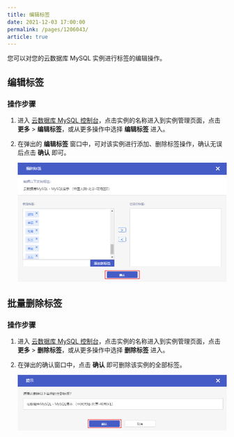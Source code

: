 ```yaml
---
title: 编辑标签
date: 2021-12-03 17:00:00
permalink: /pages/1206043/
article: true
---
```



您可以对您的云数据库 MySQL 实例进行标签的编辑操作。

## 编辑标签

### 操作步骤

1. 进入 [云数据库 MySQL 控制台](https://console.capitalonline.net/dbinstances)，点击实例的名称进入到实例管理页面，点击 **更多** > **编辑标签**，或从更多操作中选择 **编辑标签** 进入。

2. 在弹出的 **编辑标签** 窗口中，可对该实例进行添加、删除标签操作，确认无误后点击 **确认** 即可。

   ![addtag_add](./../../pic/addtag_add.png)

## 批量删除标签

### 操作步骤

1. 进入 [云数据库 MySQL 控制台](https://console.capitalonline.net/dbinstances)，点击实例的名称进入到实例管理页面，点击 **更多** > **删除标签**，或从更多操作中选择 **删除标签** 进入。

2. 在弹出的确认窗口中，点击 **确认** 即可删除该实例的全部标签。

   ![addtag_delete](./../../pic/addtag_delete.png)

